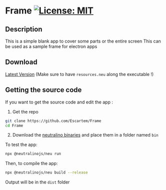 # Frame [![License: MIT](https://img.shields.io/badge/License-MIT-yellow.svg?style=for-the-badge)](https://opensource.org/licenses/MIT)

## Description
 This is a simple blank app to cover some parts or the entire screen
 This can be used as a sample frame for electron apps

## Download
[Latest Version](https://github.com/Escartem/Frame/releases/latest) (Make sure to have `resources.neu` along the executable !)

## Getting the source code
 If you want to get the source code and edit the app :

1) Get the repo
 ```bash
 git clone https://github.com/Escartem/Frame
 cd Frame
 ```

2) Download the [neutralino binaries](https://github.com/neutralinojs/neutralinojs/releases/download/v5.4.0/neutralinojs-v5.4.0.zip) and place them in a folder named `bin`

 To test the app:

 ```bash
npx @neutralinojs/neu run
 ```

 Then, to compile the app:

 ```bash
npx @neutralinojs/neu build --release
 ```

 Output will be in the `dist` folder
